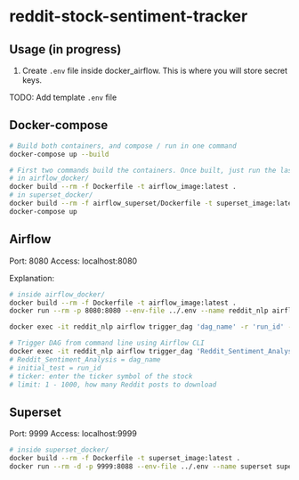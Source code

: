 # reddit-stock-sentiment-tracker

## Usage (in progress)

1. Create `.env` file inside docker_airflow. This is where you will store secret keys.

TODO: Add template `.env` file

## Docker-compose

```bash
# Build both containers, and compose / run in one command
docker-compose up --build

# First two commands build the containers. Once built, just run the last command to compose / run to save time.
# in airflow_docker/
docker build --rm -f Dockerfile -t airflow_image:latest .
# in superset_docker/
docker build --rm -f airflow_superset/Dockerfile -t superset_image:latest .
docker-compose up
```

## Airflow

Port: 8080
Access: localhost:8080

Explanation:
<!-- TODO: explain dockerfile and entrypoint -->

```bash
# inside airflow_docker/
docker build --rm -f Dockerfile -t airflow_image:latest .
docker run --rm -p 8080:8080 --env-file ../.env --name reddit_nlp airflow_image:latest

docker exec -it reddit_nlp airflow trigger_dag 'dag_name' -r 'run_id' --conf '{"ticker": "BYND", "limit": 100}'

# Trigger DAG from command line using Airflow CLI
docker exec -it reddit_nlp airflow trigger_dag 'Reddit_Sentiment_Analysis' -r 'initial_test' --conf '{"ticker": "BYND", "limit": 100}'
# Reddit_Sentiment_Analysis = dag_name
# initial_test = run_id
# ticker: enter the ticker symbol of the stock
# limit: 1 - 1000, how many Reddit posts to download
```

## Superset

Port: 9999
Access: localhost:9999

```bash
# inside superset_docker/
docker build --rm -f Dockerfile -t superset_image:latest .
docker run --rm -d -p 9999:8088 --env-file ../.env --name superset superset_image:latest
```
